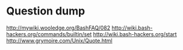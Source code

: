 # Question dump

http://mywiki.wooledge.org/BashFAQ/082
http://wiki.bash-hackers.org/commands/builtin/set
http://wiki.bash-hackers.org/start
http://www.grymoire.com/Unix/Quote.html
